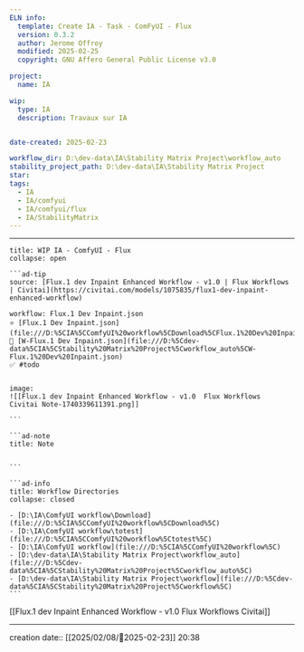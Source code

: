 ```yaml
---
ELN info:
  template: Create IA - Task - ComFyUI - Flux
  version: 0.3.2
  author: Jerome Offroy
  modified: 2025-02-25
  copyright: GNU Affero General Public License v3.0

project:
  name: IA

wip:
  type: IA
  description: Travaux sur IA


date-created: 2025-02-23

workflow_dir: D:\dev-data\IA\Stability Matrix Project\workflow_auto
stability_project_path: D:\dev-data\IA\Stability Matrix Project
star:
tags:
  - IA
  - IA/comfyui
  - IA/comfyui/flux
  - IA/StabilityMatrix
---
```


---

`````ad-example
title: WIP IA - ComfyUI - Flux
collapse: open

```ad-tip
source: [Flux.1 dev Inpaint Enhanced Workflow - v1.0 | Flux Workflows | Civitai](https://civitai.com/models/1075835/flux1-dev-inpaint-enhanced-workflow)

workflow: Flux.1 Dev Inpaint.json
⭐ [Flux.1 Dev Inpaint.json](file:///D:%5CIA%5CComfyUI%20workflow%5CDownload%5CFlux.1%20Dev%20Inpaint.json)
🚧 [W-Flux.1 Dev Inpaint.json](file:///D:%5Cdev-data%5CIA%5CStability%20Matrix%20Project%5Cworkflow_auto%5CW-Flux.1%20Dev%20Inpaint.json)
✅ #todo


image:
![[Flux.1 dev Inpaint Enhanced Workflow - v1.0  Flux Workflows  Civitai Note-1740339611391.png]]

```

```ad-note
title: Note


```

```ad-info
title: Workflow Directories
collapse: closed

- [D:\IA\ComfyUI workflow\Download](file:///D:%5CIA%5CComfyUI%20workflow%5CDownload%5C)
- [D:\IA\ComfyUI workflow\totest](file:///D:%5CIA%5CComfyUI%20workflow%5Ctotest%5C)
- [D:\IA\ComfyUI workflow](file:///D:%5CIA%5CComfyUI%20workflow%5C)
- [D:\dev-data\IA\Stability Matrix Project\workflow_auto](file:///D:%5Cdev-data%5CIA%5CStability%20Matrix%20Project%5Cworkflow_auto%5C)
- [D:\dev-data\IA\Stability Matrix Project\workflow](file:///D:%5Cdev-data%5CIA%5CStability%20Matrix%20Project%5Cworkflow%5C)
```
`````

[[Flux.1 dev Inpaint Enhanced Workflow - v1.0  Flux Workflows  Civitai]]


---
creation date:: [[2025/02/08/📒2025-02-23]]  20:38

